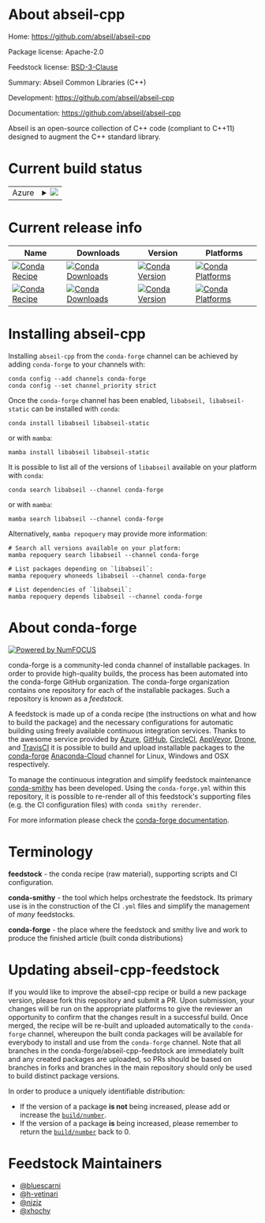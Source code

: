 About abseil-cpp
================

Home: https://github.com/abseil/abseil-cpp

Package license: Apache-2.0

Feedstock license: [BSD-3-Clause](https://github.com/conda-forge/abseil-cpp-feedstock/blob/main/LICENSE.txt)

Summary: Abseil Common Libraries (C++)

Development: https://github.com/abseil/abseil-cpp

Documentation: https://github.com/abseil/abseil-cpp

Abseil is an open-source collection of C++ code (compliant to C++11)
designed to augment the C++ standard library.


Current build status
====================


<table>
    
  <tr>
    <td>Azure</td>
    <td>
      <details>
        <summary>
          <a href="https://dev.azure.com/conda-forge/feedstock-builds/_build/latest?definitionId=7433&branchName=main">
            <img src="https://dev.azure.com/conda-forge/feedstock-builds/_apis/build/status/abseil-cpp-feedstock?branchName=main">
          </a>
        </summary>
        <table>
          <thead><tr><th>Variant</th><th>Status</th></tr></thead>
          <tbody><tr>
              <td>linux_64_cxx_standard14shared_libsOFF</td>
              <td>
                <a href="https://dev.azure.com/conda-forge/feedstock-builds/_build/latest?definitionId=7433&branchName=main">
                  <img src="https://dev.azure.com/conda-forge/feedstock-builds/_apis/build/status/abseil-cpp-feedstock?branchName=main&jobName=linux&configuration=linux%20linux_64_cxx_standard14shared_libsOFF" alt="variant">
                </a>
              </td>
            </tr><tr>
              <td>linux_64_cxx_standard17shared_libsOFF</td>
              <td>
                <a href="https://dev.azure.com/conda-forge/feedstock-builds/_build/latest?definitionId=7433&branchName=main">
                  <img src="https://dev.azure.com/conda-forge/feedstock-builds/_apis/build/status/abseil-cpp-feedstock?branchName=main&jobName=linux&configuration=linux%20linux_64_cxx_standard17shared_libsOFF" alt="variant">
                </a>
              </td>
            </tr><tr>
              <td>linux_64_cxx_standard17shared_libsON</td>
              <td>
                <a href="https://dev.azure.com/conda-forge/feedstock-builds/_build/latest?definitionId=7433&branchName=main">
                  <img src="https://dev.azure.com/conda-forge/feedstock-builds/_apis/build/status/abseil-cpp-feedstock?branchName=main&jobName=linux&configuration=linux%20linux_64_cxx_standard17shared_libsON" alt="variant">
                </a>
              </td>
            </tr><tr>
              <td>linux_aarch64_cxx_standard14shared_libsOFF</td>
              <td>
                <a href="https://dev.azure.com/conda-forge/feedstock-builds/_build/latest?definitionId=7433&branchName=main">
                  <img src="https://dev.azure.com/conda-forge/feedstock-builds/_apis/build/status/abseil-cpp-feedstock?branchName=main&jobName=linux&configuration=linux%20linux_aarch64_cxx_standard14shared_libsOFF" alt="variant">
                </a>
              </td>
            </tr><tr>
              <td>linux_aarch64_cxx_standard17shared_libsOFF</td>
              <td>
                <a href="https://dev.azure.com/conda-forge/feedstock-builds/_build/latest?definitionId=7433&branchName=main">
                  <img src="https://dev.azure.com/conda-forge/feedstock-builds/_apis/build/status/abseil-cpp-feedstock?branchName=main&jobName=linux&configuration=linux%20linux_aarch64_cxx_standard17shared_libsOFF" alt="variant">
                </a>
              </td>
            </tr><tr>
              <td>linux_aarch64_cxx_standard17shared_libsON</td>
              <td>
                <a href="https://dev.azure.com/conda-forge/feedstock-builds/_build/latest?definitionId=7433&branchName=main">
                  <img src="https://dev.azure.com/conda-forge/feedstock-builds/_apis/build/status/abseil-cpp-feedstock?branchName=main&jobName=linux&configuration=linux%20linux_aarch64_cxx_standard17shared_libsON" alt="variant">
                </a>
              </td>
            </tr><tr>
              <td>linux_ppc64le_cxx_standard14shared_libsOFF</td>
              <td>
                <a href="https://dev.azure.com/conda-forge/feedstock-builds/_build/latest?definitionId=7433&branchName=main">
                  <img src="https://dev.azure.com/conda-forge/feedstock-builds/_apis/build/status/abseil-cpp-feedstock?branchName=main&jobName=linux&configuration=linux%20linux_ppc64le_cxx_standard14shared_libsOFF" alt="variant">
                </a>
              </td>
            </tr><tr>
              <td>linux_ppc64le_cxx_standard17shared_libsOFF</td>
              <td>
                <a href="https://dev.azure.com/conda-forge/feedstock-builds/_build/latest?definitionId=7433&branchName=main">
                  <img src="https://dev.azure.com/conda-forge/feedstock-builds/_apis/build/status/abseil-cpp-feedstock?branchName=main&jobName=linux&configuration=linux%20linux_ppc64le_cxx_standard17shared_libsOFF" alt="variant">
                </a>
              </td>
            </tr><tr>
              <td>linux_ppc64le_cxx_standard17shared_libsON</td>
              <td>
                <a href="https://dev.azure.com/conda-forge/feedstock-builds/_build/latest?definitionId=7433&branchName=main">
                  <img src="https://dev.azure.com/conda-forge/feedstock-builds/_apis/build/status/abseil-cpp-feedstock?branchName=main&jobName=linux&configuration=linux%20linux_ppc64le_cxx_standard17shared_libsON" alt="variant">
                </a>
              </td>
            </tr><tr>
              <td>osx_64_cxx_standard14shared_libsOFF</td>
              <td>
                <a href="https://dev.azure.com/conda-forge/feedstock-builds/_build/latest?definitionId=7433&branchName=main">
                  <img src="https://dev.azure.com/conda-forge/feedstock-builds/_apis/build/status/abseil-cpp-feedstock?branchName=main&jobName=osx&configuration=osx%20osx_64_cxx_standard14shared_libsOFF" alt="variant">
                </a>
              </td>
            </tr><tr>
              <td>osx_64_cxx_standard17shared_libsOFF</td>
              <td>
                <a href="https://dev.azure.com/conda-forge/feedstock-builds/_build/latest?definitionId=7433&branchName=main">
                  <img src="https://dev.azure.com/conda-forge/feedstock-builds/_apis/build/status/abseil-cpp-feedstock?branchName=main&jobName=osx&configuration=osx%20osx_64_cxx_standard17shared_libsOFF" alt="variant">
                </a>
              </td>
            </tr><tr>
              <td>osx_64_cxx_standard17shared_libsON</td>
              <td>
                <a href="https://dev.azure.com/conda-forge/feedstock-builds/_build/latest?definitionId=7433&branchName=main">
                  <img src="https://dev.azure.com/conda-forge/feedstock-builds/_apis/build/status/abseil-cpp-feedstock?branchName=main&jobName=osx&configuration=osx%20osx_64_cxx_standard17shared_libsON" alt="variant">
                </a>
              </td>
            </tr><tr>
              <td>osx_arm64_cxx_standard14shared_libsOFF</td>
              <td>
                <a href="https://dev.azure.com/conda-forge/feedstock-builds/_build/latest?definitionId=7433&branchName=main">
                  <img src="https://dev.azure.com/conda-forge/feedstock-builds/_apis/build/status/abseil-cpp-feedstock?branchName=main&jobName=osx&configuration=osx%20osx_arm64_cxx_standard14shared_libsOFF" alt="variant">
                </a>
              </td>
            </tr><tr>
              <td>osx_arm64_cxx_standard17shared_libsOFF</td>
              <td>
                <a href="https://dev.azure.com/conda-forge/feedstock-builds/_build/latest?definitionId=7433&branchName=main">
                  <img src="https://dev.azure.com/conda-forge/feedstock-builds/_apis/build/status/abseil-cpp-feedstock?branchName=main&jobName=osx&configuration=osx%20osx_arm64_cxx_standard17shared_libsOFF" alt="variant">
                </a>
              </td>
            </tr><tr>
              <td>osx_arm64_cxx_standard17shared_libsON</td>
              <td>
                <a href="https://dev.azure.com/conda-forge/feedstock-builds/_build/latest?definitionId=7433&branchName=main">
                  <img src="https://dev.azure.com/conda-forge/feedstock-builds/_apis/build/status/abseil-cpp-feedstock?branchName=main&jobName=osx&configuration=osx%20osx_arm64_cxx_standard17shared_libsON" alt="variant">
                </a>
              </td>
            </tr><tr>
              <td>win_64_cxx_standard14shared_libsOFF</td>
              <td>
                <a href="https://dev.azure.com/conda-forge/feedstock-builds/_build/latest?definitionId=7433&branchName=main">
                  <img src="https://dev.azure.com/conda-forge/feedstock-builds/_apis/build/status/abseil-cpp-feedstock?branchName=main&jobName=win&configuration=win%20win_64_cxx_standard14shared_libsOFF" alt="variant">
                </a>
              </td>
            </tr><tr>
              <td>win_64_cxx_standard17shared_libsOFF</td>
              <td>
                <a href="https://dev.azure.com/conda-forge/feedstock-builds/_build/latest?definitionId=7433&branchName=main">
                  <img src="https://dev.azure.com/conda-forge/feedstock-builds/_apis/build/status/abseil-cpp-feedstock?branchName=main&jobName=win&configuration=win%20win_64_cxx_standard17shared_libsOFF" alt="variant">
                </a>
              </td>
            </tr><tr>
              <td>win_64_cxx_standard17shared_libsON</td>
              <td>
                <a href="https://dev.azure.com/conda-forge/feedstock-builds/_build/latest?definitionId=7433&branchName=main">
                  <img src="https://dev.azure.com/conda-forge/feedstock-builds/_apis/build/status/abseil-cpp-feedstock?branchName=main&jobName=win&configuration=win%20win_64_cxx_standard17shared_libsON" alt="variant">
                </a>
              </td>
            </tr>
          </tbody>
        </table>
      </details>
    </td>
  </tr>
</table>

Current release info
====================

| Name | Downloads | Version | Platforms |
| --- | --- | --- | --- |
| [![Conda Recipe](https://img.shields.io/badge/recipe-libabseil-green.svg)](https://anaconda.org/conda-forge/libabseil) | [![Conda Downloads](https://img.shields.io/conda/dn/conda-forge/libabseil.svg)](https://anaconda.org/conda-forge/libabseil) | [![Conda Version](https://img.shields.io/conda/vn/conda-forge/libabseil.svg)](https://anaconda.org/conda-forge/libabseil) | [![Conda Platforms](https://img.shields.io/conda/pn/conda-forge/libabseil.svg)](https://anaconda.org/conda-forge/libabseil) |
| [![Conda Recipe](https://img.shields.io/badge/recipe-libabseil--static-green.svg)](https://anaconda.org/conda-forge/libabseil-static) | [![Conda Downloads](https://img.shields.io/conda/dn/conda-forge/libabseil-static.svg)](https://anaconda.org/conda-forge/libabseil-static) | [![Conda Version](https://img.shields.io/conda/vn/conda-forge/libabseil-static.svg)](https://anaconda.org/conda-forge/libabseil-static) | [![Conda Platforms](https://img.shields.io/conda/pn/conda-forge/libabseil-static.svg)](https://anaconda.org/conda-forge/libabseil-static) |

Installing abseil-cpp
=====================

Installing `abseil-cpp` from the `conda-forge` channel can be achieved by adding `conda-forge` to your channels with:

```
conda config --add channels conda-forge
conda config --set channel_priority strict
```

Once the `conda-forge` channel has been enabled, `libabseil, libabseil-static` can be installed with `conda`:

```
conda install libabseil libabseil-static
```

or with `mamba`:

```
mamba install libabseil libabseil-static
```

It is possible to list all of the versions of `libabseil` available on your platform with `conda`:

```
conda search libabseil --channel conda-forge
```

or with `mamba`:

```
mamba search libabseil --channel conda-forge
```

Alternatively, `mamba repoquery` may provide more information:

```
# Search all versions available on your platform:
mamba repoquery search libabseil --channel conda-forge

# List packages depending on `libabseil`:
mamba repoquery whoneeds libabseil --channel conda-forge

# List dependencies of `libabseil`:
mamba repoquery depends libabseil --channel conda-forge
```


About conda-forge
=================

[![Powered by
NumFOCUS](https://img.shields.io/badge/powered%20by-NumFOCUS-orange.svg?style=flat&colorA=E1523D&colorB=007D8A)](https://numfocus.org)

conda-forge is a community-led conda channel of installable packages.
In order to provide high-quality builds, the process has been automated into the
conda-forge GitHub organization. The conda-forge organization contains one repository
for each of the installable packages. Such a repository is known as a *feedstock*.

A feedstock is made up of a conda recipe (the instructions on what and how to build
the package) and the necessary configurations for automatic building using freely
available continuous integration services. Thanks to the awesome service provided by
[Azure](https://azure.microsoft.com/en-us/services/devops/), [GitHub](https://github.com/),
[CircleCI](https://circleci.com/), [AppVeyor](https://www.appveyor.com/),
[Drone](https://cloud.drone.io/welcome), and [TravisCI](https://travis-ci.com/)
it is possible to build and upload installable packages to the
[conda-forge](https://anaconda.org/conda-forge) [Anaconda-Cloud](https://anaconda.org/)
channel for Linux, Windows and OSX respectively.

To manage the continuous integration and simplify feedstock maintenance
[conda-smithy](https://github.com/conda-forge/conda-smithy) has been developed.
Using the ``conda-forge.yml`` within this repository, it is possible to re-render all of
this feedstock's supporting files (e.g. the CI configuration files) with ``conda smithy rerender``.

For more information please check the [conda-forge documentation](https://conda-forge.org/docs/).

Terminology
===========

**feedstock** - the conda recipe (raw material), supporting scripts and CI configuration.

**conda-smithy** - the tool which helps orchestrate the feedstock.
                   Its primary use is in the construction of the CI ``.yml`` files
                   and simplify the management of *many* feedstocks.

**conda-forge** - the place where the feedstock and smithy live and work to
                  produce the finished article (built conda distributions)


Updating abseil-cpp-feedstock
=============================

If you would like to improve the abseil-cpp recipe or build a new
package version, please fork this repository and submit a PR. Upon submission,
your changes will be run on the appropriate platforms to give the reviewer an
opportunity to confirm that the changes result in a successful build. Once
merged, the recipe will be re-built and uploaded automatically to the
`conda-forge` channel, whereupon the built conda packages will be available for
everybody to install and use from the `conda-forge` channel.
Note that all branches in the conda-forge/abseil-cpp-feedstock are
immediately built and any created packages are uploaded, so PRs should be based
on branches in forks and branches in the main repository should only be used to
build distinct package versions.

In order to produce a uniquely identifiable distribution:
 * If the version of a package **is not** being increased, please add or increase
   the [``build/number``](https://docs.conda.io/projects/conda-build/en/latest/resources/define-metadata.html#build-number-and-string).
 * If the version of a package **is** being increased, please remember to return
   the [``build/number``](https://docs.conda.io/projects/conda-build/en/latest/resources/define-metadata.html#build-number-and-string)
   back to 0.

Feedstock Maintainers
=====================

* [@bluescarni](https://github.com/bluescarni/)
* [@h-vetinari](https://github.com/h-vetinari/)
* [@njzjz](https://github.com/njzjz/)
* [@xhochy](https://github.com/xhochy/)

